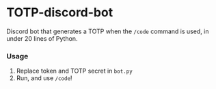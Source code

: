 # TOTP-discord-bot
Discord bot that generates a TOTP when the `/code` command is used, in under 20 lines of Python.

### Usage
1. Replace token and TOTP secret in `bot.py`
2. Run, and use `/code`!
